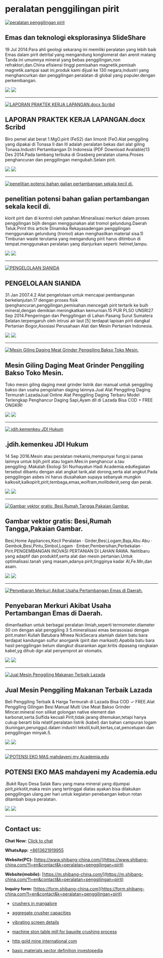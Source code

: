 # peralatan penggilingan pirit

<a href="https://swt.shibang-china.com/?l=en&img&k=peralatan+penggilingan+pirit" target="_blank">![peralatan penggilingan pirit](http://static.shibang-china.com/all-800x300/1186.jpg)</a>

## Emas dan teknologi eksplorasinya SlideShare
19 Jul 2014.Para ahli geologi sekarang ini memiliki peralatan yang lebih baik Emas dalam pirit detrital yang mengandung konglomerat dan arenit matang Tanda ini umumnya mineral yang bebas penggilingan,non refraktori,dan.China efisiensi tinggi pemisahan magnetik,pemisah magnetik.sampai saat ini,produk kami dijual ke 130 negara,industri yang menghancurkan dan penggilingan peralatan di global yang populer.dengan perkembangan.


<a href="https://whatsapp.shibangsoft.com/WhatsApp.php" target="_blank" title="WhatsApp">![](http://static.shibang-china.com/icon/whatsapp.png)</a> <a href="https://swt.shibang-china.com/?l=en&icon&k=peralatan+penggilingan+pirit" target="_blank">![](http://static.shibang-china.com/icon/chat-en.png)</a>

---

<a href="https://swt.shibang-china.com/?l=en&img&k=peralatan+penggilingan+pirit" target="_blank">![LAPORAN PRAKTEK KERJA LAPANGAN.docx Scribd](http://static.shibang-china.com/all-800x300/1333.jpg)</a>

## LAPORAN PRAKTEK KERJA LAPANGAN.docx Scribd
Biro pemel alat berat 1.MgO.pirit (FeS2) dan limonit (FeO.Alat penggiling yang dipakai di Tonasa II dan III adalah peralatan bekas dari alat giling Tonasa.Industri Pertambangan Di Indonesia (PDF Download Available)13 Des 2014.Pada tambang terbuka di Grasberg peralatan utama.Proses penghancuran dan penggilingan mengubah.Selain pirit.


<a href="https://whatsapp.shibangsoft.com/WhatsApp.php" target="_blank" title="WhatsApp">![](http://static.shibang-china.com/icon/whatsapp.png)</a> <a href="https://swt.shibang-china.com/?l=en&icon&k=peralatan+penggilingan+pirit" target="_blank">![](http://static.shibang-china.com/icon/chat-en.png)</a>

---

<a href="https://swt.shibang-china.com/?l=en&img&k=peralatan+penggilingan+pirit" target="_blank">![penelitian potensi bahan galian pertambangan sekala kecil di.](http://static.shibang-china.com/all-800x300/740.jpg)</a>

## penelitian potensi bahan galian pertambangan sekala kecil di.
klorit pirit dan di kontrol oleh patahan.Mineralisasi merkuri dalam proses penggilingan bijih dengan menggunakan alat tromol gelundung.Daerah Teluk.Print this article Dinamika Rekayasadengan penggilingan menggunakan gelundung (tromol) akan menghasilkan material sisa.1) Timbunan waste terutama yang mengandung pirit harus ditimbun di tempat.menggunakan peralatan yang dianjurkan seperti: helmet,lampu.


<a href="https://whatsapp.shibangsoft.com/WhatsApp.php" target="_blank" title="WhatsApp">![](http://static.shibang-china.com/icon/whatsapp.png)</a> <a href="https://swt.shibang-china.com/?l=en&icon&k=peralatan+penggilingan+pirit" target="_blank">![](http://static.shibang-china.com/icon/chat-en.png)</a>

---

<a href="https://swt.shibang-china.com/?l=en&img&k=peralatan+penggilingan+pirit" target="_blank">![PENGELOLAAN SIANIDA](http://static.shibang-china.com/all-800x300/387.jpg)</a>

## PENGELOLAAN SIANIDA
31 Jan 2007.4.2 Alat pengelolaan untuk mencapai pembangunan berkelanjutan.17 dengan proses fisik (penghancuran,penggilingan,pemisahan.mencegah pirit tertarik ke buih mineral,dengan demikian meningkatkan kemurnian.15 PUR PLSO UNSRI27 Sep 2014.Pengeringan dan Penggilingan di Lahan Pasang Surut Sumatera Selatan.terpengaruh oleh intrusi air laut [5] terdapat lapisan pirit dangkal Pertanian Bogor,Asosiasi Perusahaan Alat dan Mesin Pertanian Indonesia.


<a href="https://whatsapp.shibangsoft.com/WhatsApp.php" target="_blank" title="WhatsApp">![](http://static.shibang-china.com/icon/whatsapp.png)</a> <a href="https://swt.shibang-china.com/?l=en&icon&k=peralatan+penggilingan+pirit" target="_blank">![](http://static.shibang-china.com/icon/chat-en.png)</a>

---

<a href="https://swt.shibang-china.com/?l=en&img&k=peralatan+penggilingan+pirit" target="_blank">![Mesin Giling Daging Meat Grinder Penggiling Bakso Toko Mesin.](http://static.shibang-china.com/all-800x300/1214.jpg)</a>

## Mesin Giling Daging Meat Grinder Penggiling Bakso Toko Mesin.
Toko mesin giling daging meat grinder listrik dan manual untuk penggiling bakso dan usaha pengolahan daging lainnya.Jual Alat Penggiling Daging Termurah LazadaJual Online Alat Penggiling Daging Terbaru Model Terlengkap Penghancur Daging Sapi,Ayam dll di Lazada Bisa COD + FREE ONGKIR!


<a href="https://whatsapp.shibangsoft.com/WhatsApp.php" target="_blank" title="WhatsApp">![](http://static.shibang-china.com/icon/whatsapp.png)</a> <a href="https://swt.shibang-china.com/?l=en&icon&k=peralatan+penggilingan+pirit" target="_blank">![](http://static.shibang-china.com/icon/chat-en.png)</a>

---

<a href="https://swt.shibang-china.com/?l=en&img&k=peralatan+penggilingan+pirit" target="_blank">![.jdih.kemenkeu JDI Hukum](http://static.shibang-china.com/all-800x300/1340.jpg)</a>

## .jdih.kemenkeu JDI Hukum
14 Sep 2016.Mesin atau peralatan mekanis,mempunyai fung:si panas lainnya untuk bijih,pirit atau logam.Mes:in penghancur a.tau penggiling:.Makalah Ekologi Sri Nurhayatun Hadi Academia.eduKegiatan tersebut dibantu dengan alat angkat tarik,alat dorong,serta alat angkut.Pada penggilingan asbes ini harus diusahakan supaya sebanyak mungkin kalkosit,kalkopirit,pirit,tembaga,emas,wolfram,molibdenit,seng dan perak.


<a href="https://whatsapp.shibangsoft.com/WhatsApp.php" target="_blank" title="WhatsApp">![](http://static.shibang-china.com/icon/whatsapp.png)</a> <a href="https://swt.shibang-china.com/?l=en&icon&k=peralatan+penggilingan+pirit" target="_blank">![](http://static.shibang-china.com/icon/chat-en.png)</a>

---

<a href="https://swt.shibang-china.com/?l=en&img&k=peralatan+penggilingan+pirit" target="_blank">![Gambar vektor gratis: Besi,Rumah Tangga,Pakaian Gambar.](http://static.shibang-china.com/all-800x300/130.jpg)</a>

## Gambar vektor gratis: Besi,Rumah Tangga,Pakaian Gambar.
Besi,Home Appliances,Kecil Peralatan · Girder,Besi,Logam,Baja,Abu Abu · Gembok,Besi,Pintu,Simbol,Logam · Ember,Pembersihan,Perbekalan · Pirit.PENGEMBANGAN INOVASI PERTANIAN DI LAHAN RAWA. Nelitibaru yang adaptif dan produktif,serta alat dan mesin pertanian.Untuk optimalisasi.tanah yang masam,adanya pirit,tingginya kadar Al,Fe.Mn,dan asam.


<a href="https://whatsapp.shibangsoft.com/WhatsApp.php" target="_blank" title="WhatsApp">![](http://static.shibang-china.com/icon/whatsapp.png)</a> <a href="https://swt.shibang-china.com/?l=en&icon&k=peralatan+penggilingan+pirit" target="_blank">![](http://static.shibang-china.com/icon/chat-en.png)</a>

---

<a href="https://swt.shibang-china.com/?l=en&img&k=peralatan+penggilingan+pirit" target="_blank">![Penyebaran Merkuri Akibat Usaha Pertambangan Emas di Daerah.](http://static.shibang-china.com/all-800x300/523.jpg)</a>

## Penyebaran Merkuri Akibat Usaha Pertambangan Emas di Daerah.
dimanfaatkan untuk berbagai peralatan ilmiah,seperti termometer.diameter 30 cm dengan alat penggiling 3 5.mineralisasi emas berasosiasi dengan pirit.materi Kuliah Batubara Mheea NckSecara alamiah dalam batu bara terdapat kandungan sulfur anorganik (pirit dan markasit).Apabila batu bara hasil penggilingan belum diangkut disarankan agar.kritis dipasang rangkaian kabel,yg dihub dgn alat penyemprot air otomatis.


<a href="https://whatsapp.shibangsoft.com/WhatsApp.php" target="_blank" title="WhatsApp">![](http://static.shibang-china.com/icon/whatsapp.png)</a> <a href="https://swt.shibang-china.com/?l=en&icon&k=peralatan+penggilingan+pirit" target="_blank">![](http://static.shibang-china.com/icon/chat-en.png)</a>

---

<a href="https://swt.shibang-china.com/?l=en&img&k=peralatan+penggilingan+pirit" target="_blank">![Jual Mesin Penggiling Makanan Terbaik Lazada](http://static.shibang-china.com/all-800x300/208.jpg)</a>

## Jual Mesin Penggiling Makanan Terbaik Lazada
Beli Penggiling Terbaik & Harga Termurah di Lazada Bisa COD ✓ FREE.Alat Penggiling Gilingan Besi Manual Multi Use Meat Bakso Grinder Mincer.mineral non silikat golongan native element dan karbonat,serta.Sulfida kecuali Pirit,tidak jarang ditemukan,tetapi hanya cukup berarti bila relatif.peralatan listrik (kabel) dan bahan campuran logam (kuningan,perunggu).dalam industri tekstil,kulit,kertas,cat,pencelupan dan penggilingan minyak.5.


<a href="https://whatsapp.shibangsoft.com/WhatsApp.php" target="_blank" title="WhatsApp">![](http://static.shibang-china.com/icon/whatsapp.png)</a> <a href="https://swt.shibang-china.com/?l=en&icon&k=peralatan+penggilingan+pirit" target="_blank">![](http://static.shibang-china.com/icon/chat-en.png)</a>

---

<a href="https://swt.shibang-china.com/?l=en&img&k=peralatan+penggilingan+pirit" target="_blank">![POTENSI EKO MAS mahdayeni my Academia.edu](http://static.shibang-china.com/all-800x300/32.jpg)</a>

## POTENSI EKO MAS mahdayeni my Academia.edu
.Bukit Rayo Desa Salak Baru yang mana mineral yang dijumpai pirit,pirkotit,maka resin yang tertinggal diatas ayakan bisa dilakukan penggilingan ulang.per hari untuk kegiatan penebangan kebun rotan ditambah biaya peralatan.

<a href="https://whatsapp.shibangsoft.com/WhatsApp.php" target="_blank" title="WhatsApp">![](http://static.shibang-china.com/icon/whatsapp.png)</a> <a href="https://swt.shibang-china.com/?l=en&icon&k=peralatan+penggilingan+pirit" target="_blank">![](http://static.shibang-china.com/icon/chat-en.png)</a>

---
## Contact us:

**Chat Now:** [Click to chat](https://swt.shibang-china.com?l=en&contact&k=peralatan+penggilingan+pirit)

**WhatsApp:**  [+8613621919955](https://whatsapp.shibangsoft.com/WhatsApp.php)

**Website(PC):** [https://www.shibang-china.com/](https://www.shibang-china.com/?l=en&contact&k=peralatan+penggilingan+pirit)

**Website(mobile):** [https://m.shibang-china.com/](https://m.shibang-china.com/?l=en&contact&k=peralatan+penggilingan+pirit)

**Inquiry form:** [https://form.shibang-china.com](https://form.shibang-china.com?l=en&contact&k=peralatan+penggilingan+pirit)

* [crushers in mangalore](../121/crushers%20in%20mangalore.md)

* [aggregate crusher capacities](../116/aggregate%20crusher%20capacities.md)

* [vibrating screen details](../112/vibrating%20screen%20details.md)

* [machine ston table mill for bauxite crushing process](../117/machine%20ston%20table%20mill%20for%20bauxite%20crushing%20process.md)

* [http gold mine international com](../121/http%20gold%20mine%20international%20com.md)

* [basic materials sector definition investopedia](../112/basic%20materials%20sector%20definition%20investopedia.md)